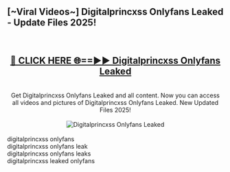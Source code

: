 <h2>[~Viral Videos~] Digitalprincxss Onlyfans Leaked - Update Files 2025!</h2>
<br>
<div align="center">
<h2><a href="https://betterlinks.top/A2PfLJ" rel="nofollow">🔴 CLICK HERE 🌐==►► Digitalprincxss Onlyfans Leaked</a></h2>
<br>
Get Digitalprincxss Onlyfans Leaked and all content. Now you can access all videos and pictures of Digitalprincxss Onlyfans Leaked. New Updated Files 2025!
<br>
<br>
<a href="https://betterlinks.top/A2PfLJ" rel="nofollow" data-target="animated-image.originalLink"><img src="https://i.ibb.co.com/WyWwxjT/player-gif2.gif" alt="Digitalprincxss Onlyfans Leaked" style="max-width: 100%; display: inline-block;" data-target="animated-image.originalImage"></a>
</div>
<br>
digitalprincxss onlyfans<br>
digitalprincxss onlyfans leak<br>
digitalprincxss onlyfans leaks<br>
digitalprincxss leaked onlyfans